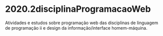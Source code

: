 # 2020.2disciplinaProgramacaoWeb
Atividades e estudos sobre programação web das disciplinas de linguagem de programação ii e design da informação/interface homem-máquina.
